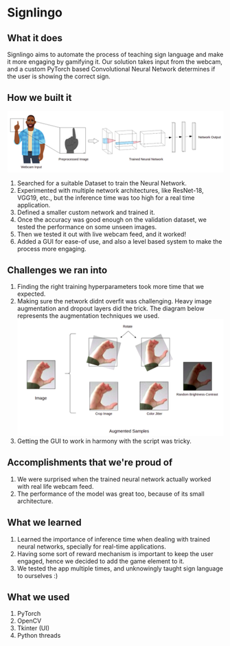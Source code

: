 # Signlingo

## What it does
Signlingo aims to automate the process of teaching sign language and make it  more engaging by gamifying it. Our solution takes input from the webcam, and a custom PyTorch based Convolutional Neural Network determines if the user is showing the correct sign. 

## How we built it
![](https://raw.githubusercontent.com/Mainakdeb/signlingo/main/images/ASL_preprocessing_2.png)
1. Searched for a suitable Dataset to train the Neural Network.
2. Experimented with multiple network architectures, like ResNet-18, VGG19, etc., but the inference time was too high for a real time application.
3. Defined a smaller custom network and trained it.
4. Once the accuracy was good enough on the validation dataset, we tested the performance on some unseen images.
5. Then we tested it out with live webcam feed, and it worked!
6. Added a GUI for ease-of use, and also a level based system to make the process more engaging.

## Challenges we ran into
1.  Finding the right training hyperparameters took more time that we expected.
2. Making sure the network didnt overfit was challenging. Heavy image augmentation and dropout layers did the trick. The diagram below represents the augmentation techniques we used.
![](https://raw.githubusercontent.com/Mainakdeb/signlingo/main/images/ASL_augmentation.png)
3. Getting the GUI to work in harmony with the script was tricky.

## Accomplishments that we're proud of
1. We were surprised when the trained neural network actually worked with real life webcam feed.
2. The performance of the model was great too, because of its small architecture.

## What we learned
1. Learned the importance of inference time when dealing with trained neural networks, specially for real-time applications.
3. Having some sort of reward mechanism is important to keep the user engaged, hence we decided to add the game element to it.
2. We tested the app multiple times,  and unknowingly taught sign language  to ourselves :)  

## What we used  
1. PyTorch
2. OpenCV
3. Tkinter (UI)
4. Python threads
